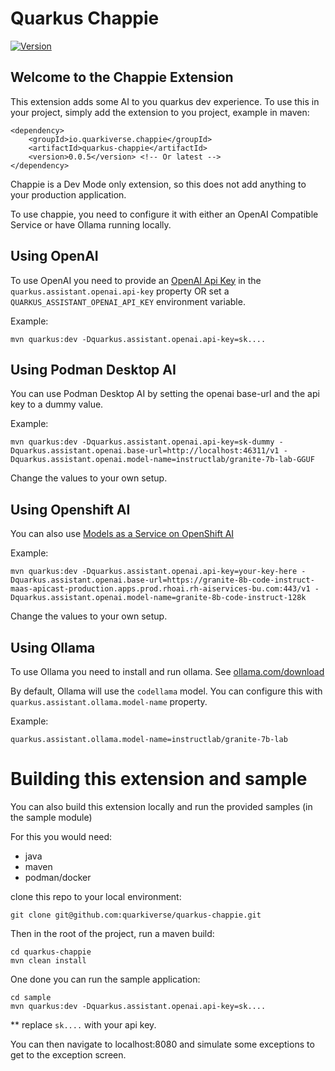 # Quarkus Chappie

[![Version](https://img.shields.io/maven-central/v/io.quarkiverse.chappie/quarkus-chappie?logo=apache-maven&style=flat-square)](https://central.sonatype.com/artifact/io.quarkiverse.chappie/quarkus-chappie-parent)

## Welcome to the Chappie Extension

This extension adds some AI to you quarkus dev experience. To use this in your project, simply add the
extension to you project, example in maven:

```
<dependency>
    <groupId>io.quarkiverse.chappie</groupId>
    <artifactId>quarkus-chappie</artifactId>
    <version>0.0.5</version> <!-- Or latest -->
</dependency>
```

Chappie is a Dev Mode only extension, so this does not add anything to your production application.

To use chappie, you need to configure it with either an OpenAI Compatible Service or have Ollama running locally.

## Using OpenAI
To use OpenAI you need to provide an [OpenAI Api Key](https://help.openai.com/en/articles/4936850-where-do-i-find-my-openai-api-key) 
in the `quarkus.assistant.openai.api-key` property OR set a `QUARKUS_ASSISTANT_OPENAI_API_KEY` environment variable. 
                        
Example:

```
mvn quarkus:dev -Dquarkus.assistant.openai.api-key=sk....
```

## Using Podman Desktop AI
You can use Podman Desktop AI by setting the openai base-url and the api key to a dummy value.

Example:

```
mvn quarkus:dev -Dquarkus.assistant.openai.api-key=sk-dummy -Dquarkus.assistant.openai.base-url=http://localhost:46311/v1 -Dquarkus.assistant.openai.model-name=instructlab/granite-7b-lab-GGUF
```

Change the values to your own setup.

## Using Openshift AI

You can also use [Models as a Service on OpenShift AI](https://maas.apps.prod.rhoai.rh-aiservices-bu.com/)

Example:

```
mvn quarkus:dev -Dquarkus.assistant.openai.api-key=your-key-here -Dquarkus.assistant.openai.base-url=https://granite-8b-code-instruct-maas-apicast-production.apps.prod.rhoai.rh-aiservices-bu.com:443/v1 -Dquarkus.assistant.openai.model-name=granite-8b-code-instruct-128k
```

Change the values to your own setup.

## Using Ollama
To use Ollama you need to install and run ollama. See [ollama.com/download](https://ollama.com/download)

By default, Ollama will use the `codellama` model. You can configure this with `quarkus.assistant.ollama.model-name` property.

Example:

```
quarkus.assistant.ollama.model-name=instructlab/granite-7b-lab
```

# Building this extension and sample

You can also build this extension locally and run the provided samples (in the sample module)

For this you would need:

- java
- maven
- podman/docker

clone this repo to your local environment:

```
git clone git@github.com:quarkiverse/quarkus-chappie.git
```

Then in the root of the project, run a maven build:

```
cd quarkus-chappie
mvn clean install
```

One done you can run the sample application:

```
cd sample
mvn quarkus:dev -Dquarkus.assistant.openai.api-key=sk....
```

** replace `sk....` with your api key.

You can then navigate to localhost:8080 and simulate some exceptions to get to the exception screen.
